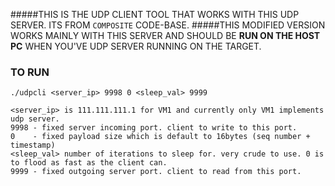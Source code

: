 #####THIS IS THE UDP CLIENT TOOL THAT WORKS WITH THIS UDP SERVER. ITS FROM `COMPOSITE` CODE-BASE.
#####THIS MODIFIED VERSION WORKS MAINLY WITH THIS SERVER AND SHOULD BE **RUN ON THE HOST PC** WHEN YOU'VE UDP SERVER RUNNING ON THE TARGET.

### TO RUN
```
./udpcli <server_ip> 9998 0 <sleep_val> 9999

<server_ip> is 111.111.111.1 for VM1 and currently only VM1 implements udp server.
9998 - fixed server incoming port. client to write to this port.
0    - fixed payload size which is default to 16bytes (seq number + timestamp)
<sleep_val> number of iterations to sleep for. very crude to use. 0 is to flood as fast as the client can.
9999 - fixed outgoing server port. client to read from this port.
```
